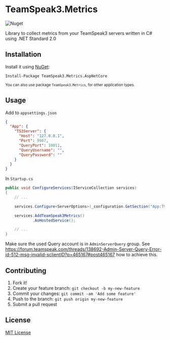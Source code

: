 # TeamSpeak3.Metrics

![Nuget](https://img.shields.io/nuget/v/TeamSpeak3.Metrics.svg?style=flat-square)

Library to collect metrics from your TeamSpeak3 servers written in C# using .NET Standard 2.0

## Installation

Install it using [NuGet](https://www.nuget.org/packages/TeamSpeak3.Metrics/):
```
Install-Package TeamSpeak3.Metrics.AspNetCore
```

<small>You can also use package `TeamSpeak3.Metrics`, for other application types.</small>

## Usage

Add to `appsettings.json`
```json
{  
  "App": {
    "TS3Server": {
      "Host": "127.0.0.1",
      "Port": 9987,
      "QueryPort": 10011,
      "QueryUsername": "",
      "QueryPassword": ""
    }
  }  
}
```

In `Startup.cs`
```csharp
public void ConfigureServices(IServiceCollection services)
{
    // ...

    services.Configure<ServerOptions>(_configuration.GetSection("App:TS3Server"));

    services.AddTeamSpeak3Metrics()
            .AsHostedService();

    // ...
}        
```

Make sure the used Query account is in `AdminServerQuery` group.
See https://forum.teamspeak.com/threads/138692-Admin-Server-Query-Error-id-512-msg-invalid-sclientID?p=465167#post465167 how to achieve this.
  
## Contributing

1. Fork it!
2. Create your feature branch: `git checkout -b my-new-feature`
3. Commit your changes: `git commit -am 'Add some feature'`
4. Push to the branch: `git push origin my-new-feature`
5. Submit a pull request

## License

[MIT License](https://github.com/prayzzz/teamspeak3-metrics/blob/master/LICENSE.txt)